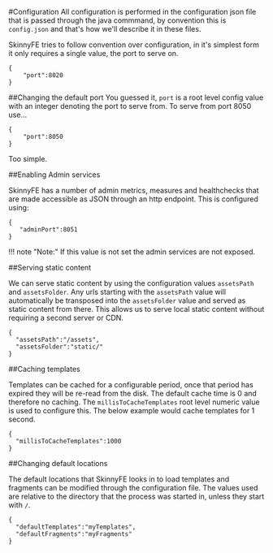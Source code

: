 #Configuration
All configuration is performed in the configuration json file that is passed through the java commmand, by convention
this is `config.json` and that's how we'll describe it in these files.

SkinnyFE tries to follow convention over configuration, in it's simplest form it only requires a single value, the port
to serve on.

```
{
    "port":8020
}
```

##Changing the default port
You guessed it, `port` is a root level config value with an integer denoting the port to serve from.  To serve from port
8050 use...

```
{
    "port":8050
}
```
Too simple.

##Enabling Admin services

SkinnyFE has a number of admin metrics, measures and healthchecks that are made accessible as JSON through an http
 endpoint.  This is configured using:
 
 ```
 {
    "adminPort":8051
 }
 ```
 
!!! note "Note:"
    If this value is not set the admin services are not exposed.   


##Serving static content

We can serve static content by using the configuration values `assetsPath` and `assetsFolder`.  Any urls starting with the
`assetsPath` value will automatically be transposed into the `assetsFolder` value and served as static content from there.
This allows us to serve local static content without requiring a second server or CDN.
```
{
  "assetsPath":"/assets",
  "assetsFolder":"static/"
}
```

##Caching templates

Templates can be cached for a configurable period, once that period has expired they will be re-read from the disk.
The default cache time is 0 and therefore no caching.  The `millisToCacheTemplates` root level numeric value is
used to configure this.  The below example would cache templates for 1 second.
```
{
  "millisToCacheTemplates":1000
}
```

##Changing default locations

The default locations that SkinnyFE looks in to load templates and fragments can be modified through the configuration
file.  The values used are relative to the directory that the process was started in, unless they start with `/`.
```
{
  "defaultTemplates":"myTemplates",
  "defaultFragments":"myFragments"
}
```